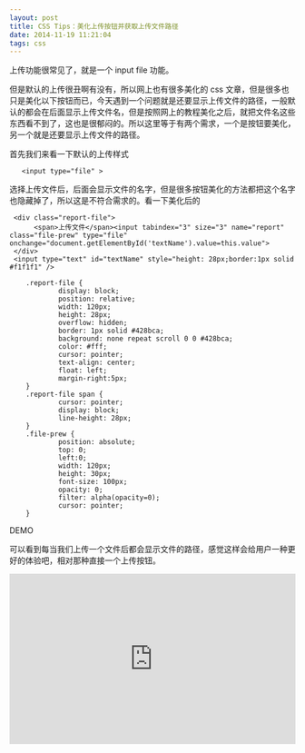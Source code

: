 ```yaml
---
layout: post
title: CSS Tips：美化上传按钮并获取上传文件路径
date: 2014-11-19 11:21:04
tags: css
---
```

上传功能很常见了，就是一个 input file 功能。

但是默认的上传很丑啊有没有，所以网上也有很多美化的 css 文章，但是很多也只是美化以下按钮而已，今天遇到一个问题就是还要显示上传文件的路径，一般默认的都会在后面显示上传文件名，但是按照网上的教程美化之后，就把文件名这些东西看不到了，这也是很郁闷的。所以这里等于有两个需求，一个是按钮要美化，另一个就是还要显示上传文件的路径。

首先我们来看一下默认的上传样式
 
 ```
 	<input type="file" >
 ```


选择上传文件后，后面会显示文件的名字，但是很多按钮美化的方法都把这个名字也隐藏掉了，所以这是不符合需求的。看一下美化后的

```
 <div class="report-file">
      <span>上传文件</span><input tabindex="3" size="3" name="report" class="file-prew" type="file" onchange="document.getElementById('textName').value=this.value">
 </div>
 <input type="text" id="textName" style="height: 28px;border:1px solid #f1f1f1" />
```
 
```
	.report-file {
            display: block;
            position: relative;
            width: 120px;
            height: 28px;
            overflow: hidden;
            border: 1px solid #428bca;
            background: none repeat scroll 0 0 #428bca;
            color: #fff;
            cursor: pointer;
            text-align: center;
            float: left;
            margin-right:5px;
	}
	.report-file span {
            cursor: pointer;
            display: block;
            line-height: 28px;
	}
	.file-prew {
            position: absolute;
            top: 0;
            left:0;
            width: 120px;
            height: 30px;
            font-size: 100px; 
            opacity: 0; 
            filter: alpha(opacity=0);
            cursor: pointer;
	}
```

 
 DEMO 
 
 可以看到每当我们上传一个文件后都会显示文件的路径，感觉这样会给用户一种更好的体验吧，相对那种直接一个上传按钮。
 
 <iframe width="100%" height="300" src="http://jsfiddle.net/gothic/ah62jejz/2/embedded/" allowfullscreen="allowfullscreen" frameborder="0"></iframe>



